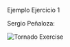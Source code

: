Ejemplo Ejercicio 1

Sergio Peñaloza:



![Tornado Exercise](https://github.com/SergioPenaloza0507/CG-2023-2-UPB/assets/50851215/c99ec011-e0e3-488f-aa52-0dbc9bd24fac)

